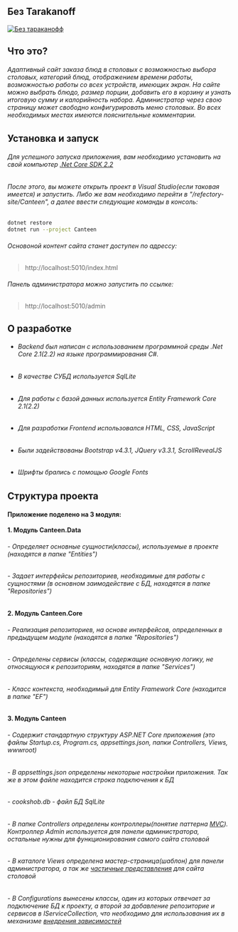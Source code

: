 ##  Без Tarakanoff
[![Без тараканофф](https://i.ibb.co/nk5F5b1/logoMint.jpg "Без тараканофф")](https://i.ibb.co/nk5F5b1/logoMint.jpg "Без тараканофф")

## Что это?
###### Адаптивный сайт заказа блюд в столовых с возможностью выбора столовых, категорий блюд, отображением времени работы, возможностью работы со всех устройств, имеющих экран. На сайте можно выбрать блюдо, размер порции, добавить его в корзину и узнать итоговую сумму и калорийность набора. Администратор через свою страницу может свободно конфигурировать меню столовых. Во всех необходимых местах имеются пояснительные комментарии.

## Установка и запуск
###### Для успешного запуска приложения, вам необходимо установить на свой компьютер [.Net Core SDK 2.2](https://dotnet.microsoft.com/download ".Net Core SDK 2.2") 

###### После этого, вы можете открыть проект в Visual Studio(если таковая имеется) и запустить. Либо же вам необходимо перейти в "/refectory-site/Canteen", а далее ввести следующие команды в консоль:

```bash
dotnet restore
dotnet run --project Canteen
```
###### Основоной контент сайта станет доступен по адрессу: 
>  http://localhost:5010/index.html

###### Панель администратора можно запустить по ссылке:
>  http://localhost:5010/admin

## О разработке

- ###### Backend был написан с использованием программной среды .Net Core 2.1(2.2) на языке программирования C#.
- ###### В качестве СУБД используется SqlLite
- ###### Для работы с базой данных используется Entity Framework Core 2.1(2.2)
- ###### Для разработки Frontend использовался HTML, CSS, JavaScript
- ###### Были задействованы Bootstrap v4.3.1, JQuery v3.3.1, ScrollRevealJS
- ###### Шрифты брались с помощью Google Fonts

## Структура проекта
#### Приложение поделено на 3 модуля:
<b>1. Модуль Canteen.Data</b>
###### - Определяет основные сущности(классы), используемые в проекте (находятся в папке "Entities")
###### - Задает интерфейсы репозиториев, необходимые для работы с сущностями (в основном заимодействие с БД, находятся в папке "Repositories")
<b>2. Модуль Canteen.Core</b>
###### - Реализация репозиториев, на основе интерфейсов, определенных в предыдущем модуле (находятся в папке "Repositories")
###### - Определены сервисы (классы, содержащие основную логику, не относящуюся к репозиториям, находятся в папке "Services")
###### - Класс контекста, необходимый для Entity Framework Core (находится в папке "EF")
<b>3. Модуль Canteen</b>
###### - Содержит стандартную структуру ASP.NET Core приложения (это файлы Startup.cs, Program.cs, appsettings.json, папки Controllers, Views, wwwroot)
###### - В appsettings.json определены некоторые настройки приложения. Так же в этом файле находится строка подключения к БД
###### - cookshob.db - файл БД SqlLite
###### - В папке Controllers определены контроллеры(понятие паттерна [MVC](https://ru.wikipedia.org/wiki/Model-View-Controller "MVC")). Контроллер Admin используется для панели администратора, остальные нужны для функционирования самого сайта столовой
###### - В каталоге Views определена мастер-страница(шаблон) для панели администратора, а так же [частичные представления](https://metanit.com/sharp/aspnet5/7.5.php "частичные представления") для сайта столовой
###### - В Configurations вынесены классы, один из которых отвечает за подключение БД к проекту, а второй за добавление репозиторие и сервисов в IServiceCollection, что необходимо для использования их в механизме [внедрения зависимостей](https://ru.wikipedia.org/wiki/%D0%92%D0%BD%D0%B5%D0%B4%D1%80%D0%B5%D0%BD%D0%B8%D0%B5_%D0%B7%D0%B0%D0%B2%D0%B8%D1%81%D0%B8%D0%BC%D0%BE%D1%81%D1%82%D0%B8 "внедрения зависимостей")




